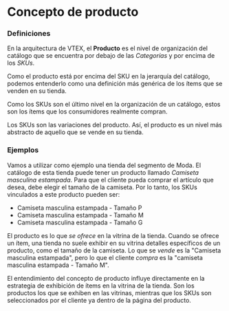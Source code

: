 # Concepto de producto

### Definiciones <a id="definiciones"></a>

En la arquitectura de VTEX, el **Producto** es el nivel de organización del catálogo que se encuentra por debajo de las _Categorías_ y por encima de los _SKUs_.

Como el producto está por encima del SKU en la jerarquía del catálogo, podemos entenderlo como una definición más genérica de los ítems que se venden en su tienda.

Como los SKUs son el último nivel en la organización de un catálogo, estos son los ítems que los consumidores realmente compran.

Los SKUs son las variaciones del producto. Así, el producto es un nivel más abstracto de aquello que se vende en su tienda.

### Ejemplos <a id="ejemplos"></a>

Vamos a utilizar como ejemplo una tienda del segmento de Moda. El catálogo de esta tienda puede tener un producto llamado _Camiseta masculina estampada_. Para que el cliente pueda comprar el artículo que desea, debe elegir el tamaño de la camiseta. Por lo tanto, los SKUs vinculados a este producto pueden ser:

* Camiseta masculina estampada - Tamaño P
* Camiseta masculina estampada - Tamaño M
* Camiseta masculina estampada - Tamaño G

El producto es lo que _se ofrece_ en la vitrina de la tienda. Cuando se ofrece un ítem, una tienda no suele exhibir en su vitrina detalles específicos de un producto, como el tamaño de la camiseta. Lo que se _vende_ es la "Camiseta masculina estampada", pero lo que el cliente _compra_ es la "camiseta masculina estampada - Tamaño M".

El entendimiento del concepto de producto influye directamente en la estrategia de exhibición de ítems en la vitrina de la tienda. Son los productos los que se exhiben en las vitrinas, mientras que los SKUs son seleccionados por el cliente ya dentro de la página del producto.

